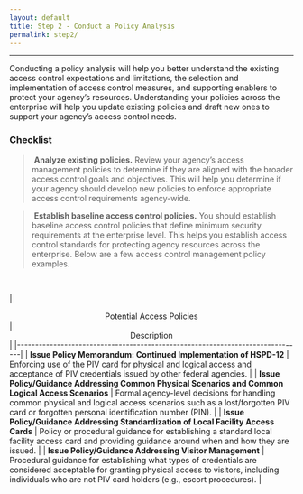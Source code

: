 ```yaml
---
layout: default
title: Step 2 - Conduct a Policy Analysis
permalink: step2/
---
```

<script src="https://use.fontawesome.com/e20c671b68.js"></script>
-----------------------------------------------------

Conducting a policy analysis will help you better understand the existing access control expectations and limitations, the selection and implementation of access control measures, and supporting enablers to protect your agency’s resources.  Understanding your policies across the enterprise will help you update existing policies and draft new ones to support your agency’s access control needs.


### Checklist

> <i class="fa fa-check-square-o"></i> &nbsp;**Analyze existing policies.** Review your agency’s access management policies to determine if they are aligned with the broader access control goals and objectives. This will help you determine if your agency should develop new policies to enforce appropriate access control requirements agency-wide.

> <i class="fa fa-check-square-o"></i> &nbsp;**Establish baseline access control policies.** You should establish baseline access control policies that define minimum security requirements at the enterprise level. This helps you establish access control standards for protecting agency resources across the enterprise. Below are a few access control management policy examples.

<br>

| <center> Potential Access Policies </center> | <center> Description </center> |
|-------------------------------------------------------------------------------|
| **Issue Policy Memorandum: Continued Implementation of HSPD-12** | Enforcing use of the PIV card for physical and logical access and acceptance of PIV credentials issued by other federal agencies. |
| **Issue Policy/Guidance Addressing Common Physical Scenarios and Common Logical Access Scenarios** | Formal agency-level decisions for handling common physical and logical access scenarios such as a lost/forgotten PIV card or forgotten personal identification number (PIN). |
| **Issue Policy/Guidance Addressing Standardization of Local Facility Access Cards** | Policy or procedural guidance for establishing a standard local facility access card and providing guidance around when and how they are issued. |
| **Issue Policy/Guidance Addressing Visitor Management** | Procedural guidance for establishing what types of credentials are considered acceptable for granting physical access to visitors, including individuals who are not PIV card holders (e.g., escort procedures). |
